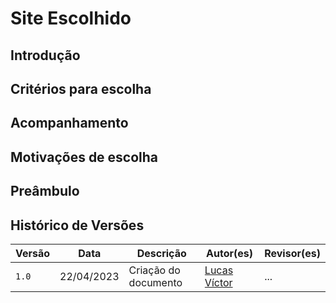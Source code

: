 # Site Escolhido

## Introdução


## Critérios para escolha


## Acompanhamento


## Motivações de escolha


## Preâmbulo


## Histórico de Versões

Versão  |   Data   | Descrição | Autor(es) | Revisor(es)
--------- | ------ | ------ | ---------- | ----------
 `1.0` | 22/04/2023 | Criação do documento | [Lucas Víctor](https://github.com/Lucas13032003)| ...|
